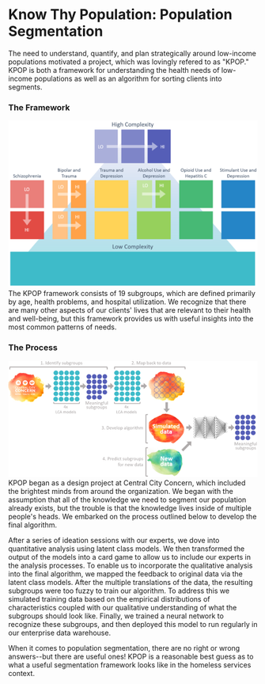 Know Thy Population: Population Segmentation  
=============================================

The need to understand, quantify, and plan strategically around low-income populations motivated a project, which was lovingly refered to as "KPOP." KPOP is both a framework for understanding the health needs of low-income populations as well as an algorithm for sorting clients into segments.

### The Framework  

![Framework](/img/kpop_framework.PNG)  
The KPOP framework consists of 19 subgroups, which are defined primarily by age, health problems, and hospital utilization. We recognize that there are many other aspects of our clients' lives that are relevant to their health and well-being, but this framework provides us with useful insights into the most common patterns of needs.

### The Process  

![Process](/img/kpop_process.PNG)  
KPOP began as a design project at Central City Concern, which included the brightest minds from around the organization. We began with the assumption that all of the knowledge we need to segment our population already exists, but the trouble is that the knowledge lives inside of multiple people's heads. We embarked on the process outlined below to develop the final algorithm.

After a series of ideation sessions with our experts, we dove into quantitative analysis using latent class models. We then transformed the output of the models into a card game to allow us to include our experts in the analysis processes. To enable us to incorporate the qualitative analysis into the final algorithm, we mapped the feedback to original data via the latent class models. After the multiple translations of the data, the resulting subgroups were too fuzzy to train our algorithm. To address this we simulated training data based on the empirical distributions of characteristics coupled with our qualitative understanding of what the subgroups should look like. Finally, we trained a neural network to recognize these subgroups, and then deployed this model to run regularly in our enterprise data warehouse.

When it comes to population segmentation, there are no right or wrong answers--but there are useful ones! KPOP is a reasonable best guess as to what a useful segmentation framework looks like in the homeless services context.
